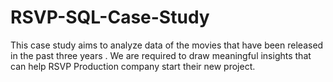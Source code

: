 # RSVP-SQL-Case-Study
This case study aims to analyze data of the movies that have been released in the past three years . We are required to draw meaningful insights that can help RSVP Production company start their new project. 
